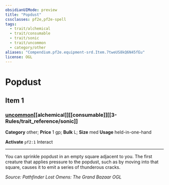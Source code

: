 ```yaml
---
obsidianUIMode: preview
title: "Popdust"
cssclasses: pf2e,pf2e-spell
tags:
  - trait/alchemical
  - trait/consumable
  - trait/sonic
  - trait/uncommon
  - category/other
aliases: "Compendium.pf2e.equipment-srd.Item.7tweUS8kQ6N45fEu"
license: OGL
---
```

# Popdust
## Item 1
### [uncommon](uncommon "Uncommon Rarity Trait")[[alchemical]][[consumable]][[3-Rules/trait_reference/sonic]]

**Category** other; 
**Price** 1 gp; 
**Bulk** L; **Size** med
**Usage** held-in-one-hand

**Activate** `pf2:1` Interact

* * *

You can sprinkle popdust in an empty square adjacent to you. The first creature that applies pressure to the popdust, such as by moving into that square, causes it to emit a series of thunderous cracks.

*Source: Pathfinder Lost Omens: The Grand Bazaar*
*OGL*